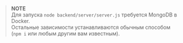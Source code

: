 > **NOTE**  
> Для запуска `node backend/server/server.js` требуется MongoDB в Docker.  
> Остальные зависимости устанавливаются обычным способом (`npm i` или любым другим вам известным).
